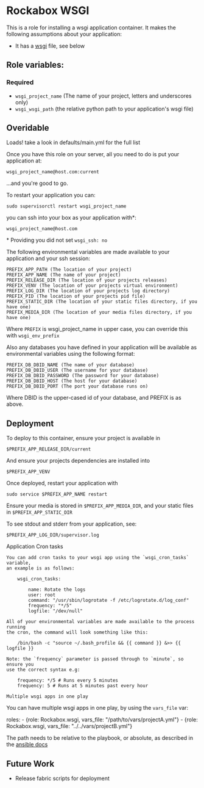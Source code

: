# Rockabox WSGI
This is a role for installing a wsgi application container. It makes the
following assumptions about your application:

* It has a [wsgi](http://wsgi.readthedocs.org/en/latest/) file, see below

## Role variables:

### Required
* `wsgi_project_name` (The name of your project, letters and underscores only)
* `wsgi_wsgi_path` (the relative python path to your application's wsgi file)

## Overidable
Loads! take a look in defaults/main.yml for the full list

Once you have this role on your server, all you need to do is put your
application at:

    wsgi_project_name@host.com:current

...and you're good to go.

To restart your application you can:

    sudo supervisorctl restart wsgi_project_name

you can ssh into your box as your application with*:

    wsgi_project_name@host.com

\* Providing you did not set `wsgi_ssh: no`

The following environmental variables are made available to your application
and your ssh session:

    PREFIX_APP_PATH (The location of your project)
    PREFIX_APP_NAME (The name of your project)
    PREFIX_RELEASE_DIR (The location of your projects releases)
    PREFIX_VENV (The location of your projects virtual environment)
    PREFIX_LOG_DIR (The location of your projects log directory)
    PREFIX_PID (The location of your projects pid file)
    PREFIX_STATIC_DIR (The location of your static files directory, if you have one)
    PREFIX_MEDIA_DIR (The location of your media files directory, if you have one)

Where `PREFIX` is wsgi_project_name in upper case, you can override this
with `wsgi_env_prefix`

Also any databases you have defined in your application will be available as
environmental variables using the following format:

    PREFIX_DB_DBID_NAME (The name of your database)
    PREFIX_DB_DBID_USER (The username for your database)
    PREFIX_DB_DBID_PASSWORD (The password for your database)
    PREFIX_DB_DBID_HOST (The host for your database)
    PREFIX_DB_DBID_PORT (The port your database runs on)

Where DBID is the upper-cased id of your database, and PREFIX is as above.


Deployment
----------
To deploy to this container, ensure your project is available in

    $PREFIX_APP_RELEASE_DIR/current

And ensure your projects dependencies are installed into

    $PREFIX_APP_VENV

Once deployed, restart your application with

    sudo service $PREFIX_APP_NAME restart

Ensure your media is stored in `$PREFIX_APP_MEDIA_DIR`, and your
static files in `$PREFIX_APP_STATIC_DIR`

To see stdout and stderr from your application, see:

    $PREFIX_APP_LOG_DIR/supervisor.log


Application Cron tasks
~~~~~~~~~~~~~~~~~~~~~~
You can add cron tasks to your wsgi app using the `wsgi_cron_tasks` variable,
an example is as follows:

    wsgi_cron_tasks:

        name: Rotate the logs
        user: root
        command: "/usr/sbin/logrotate -f /etc/logrotate.d/log_conf"
        frequency: "*/5"
        logfile: "/dev/null"

All of your environmental variables are made available to the process running
the cron, the command will look something like this:

    /bin/bash -c "source ~/.bash_profile && {{ command }} &>> {{ logfile }}

Note: the `frequency` parameter is passed through to `minute`, so ensure you
use the correct syntax e.g:

    frequency: */5 # Runs every 5 minutes
    frequency: 5 # Runs at 5 minutes past every hour

Multiple wsgi apps in one play
~~~~~~~~~~~~~~~~~~~~~~~~~~~~~~
You can have multiple wsgi apps in one play, by using the `vars_file` var:

  roles:
    - {role: Rockabox.wsgi, vars_file: "/path/to/vars/projectA.yml"}
    - {role: Rockabox.wsgi, vars_file: "../../vars/projectB.yml"}

The path needs to be relative to the playbook, or absolute, as described in
the [ansible docs](http://docs.ansible.com/include_vars_module.html#options)


Future Work
-----------
- Release fabric scripts for deployment
